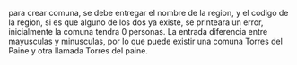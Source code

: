 para crear comuna, se debe entregar el nombre de la region, y el codigo de la region, si es que alguno de los dos ya existe, se printeara un error, inicialmente la comuna tendra 0 personas. La entrada diferencia entre mayusculas y minusculas, por lo que puede existir una comuna Torres del Paine y otra llamada Torres del paine.
